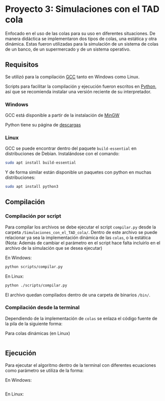 # Proyecto 3: Simulaciones con el TAD cola

Enfocado en el uso de las colas para su uso en diferentes situaciones.
De manera didáctica se implementaron dos tipos de colas, una estática y otra dinámica. Estas fueron utilizadas para la simulación de un sistema de colas de un banco, de un supermercado y de un sistema operativo.

## Requisitos

Se utilizó para la compilación [GCC](https://gcc.gnu.org/) tanto en Windows como Linux.

Scripts para facilitar la compilación y ejecución fueron escritos en [Python](https://www.python.org/), así que se recomienda instalar una versión reciente de su interpretador.

### Windows

GCC está disponible a partir de la instalación de [MinGW](http://www.mingw.org/)

Python tiene su página de [descargas](https://www.python.org/downloads/)

### Linux

GCC se puede encontrar dentro del paquete `build-essential` en distribuciones de Debian. Instalándose con el comando:

```bash
sudo apt install build-essential
```

Y de forma similar están disponible un paquetes con python en muchas distribuciones:

```bash
sudo apt install python3
```

## Compilación

### Compilación por script

Para compilar los archivos se debe ejecutar el script  `compilar.py` desde la carpeta `/Simulaciones_con_el_TAD_cola/`. Dentro de este archivo se puede relacionar ya sea la implementación dinámica de las `colas`, o la estática (Nota: Además de cambiar el parámetro en el script hace falta incluirlo en el archivo de la simulación que se desea ejecutar)

En Windows:

```bash
python scripts/compilar.py
```

En Linux:

```bash
python ./scripts/compilar.py
```

El archivo quedan compilados dentro de una carpeta de binarios `/bin/`.

### Compilación desde la terminal

Dependiendo de la implementación de `colas` se enlaza el código fuente de la pila de la siguiente forma:

Para colas dinámicas (en Linux)

<!-- PENDIENTE -->

```bash

```

## Ejecución

Para ejecutar el algoritmo dentro de la terminal con diferentes ecuaciones como parámetro se utiliza de la forma:

<!-- PENDIENTE -->
En Windows:

```bash

```
<!-- PENDIENTE -->
En Linux:

```bash

```
